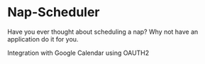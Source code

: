 # Nap-Scheduler
Have you ever thought about scheduling a nap? Why not have an application do it for you.

Integration with Google Calendar using OAUTH2


